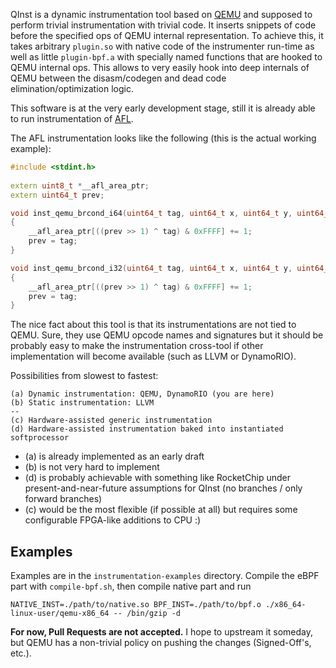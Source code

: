 QInst is a dynamic instrumentation tool based on [QEMU](https://www.qemu.org/) and supposed to perform trivial instrumentation with trivial code. It inserts snippets of code before the specified ops of QEMU internal representation. To achieve this, it takes arbitrary `plugin.so` with native code of the instrumenter run-time as well as little `plugin-bpf.a` with specially named functions that are hooked to QEMU internal ops. This allows to very easily hook into deep internals of QEMU between the disasm/codegen and dead code elimination/optimization logic.

This software is at the very early development stage, still it is already able to run instrumentation of [AFL](http://lcamtuf.coredump.cx/afl/).

The AFL instrumentation looks like the following (this is the actual working example):
```cpp
#include <stdint.h>
  
extern uint8_t *__afl_area_ptr;
extern uint64_t prev;

void inst_qemu_brcond_i64(uint64_t tag, uint64_t x, uint64_t y, uint64_t z, uint64_t u)
{
    __afl_area_ptr[((prev >> 1) ^ tag) & 0xFFFF] += 1;
    prev = tag;
}

void inst_qemu_brcond_i32(uint64_t tag, uint64_t x, uint64_t y, uint64_t z, uint64_t u)
{
    __afl_area_ptr[((prev >> 1) ^ tag) & 0xFFFF] += 1;
    prev = tag;
}
```

The nice fact about this tool is that its instrumentations are not tied to QEMU. Sure, they use QEMU opcode names and signatures but it should be probably easy to make the instrumentation cross-tool if other implementation will become available (such as LLVM or DynamoRIO).

Possibilities from slowest to fastest:
```
(a) Dynamic instrumentation: QEMU, DynamoRIO (you are here)
(b) Static instrumentation: LLVM
--
(c) Hardware-assisted generic instrumentation
(d) Hardware-assisted instrumentation baked into instantiated softprocessor
```

* (a) is already implemented as an early draft
* (b) is not very hard to implement
* (d) is probably achievable with something like RocketChip under present-and-near-future assumptions for QInst (no branches / only forward branches)
* (c) would be the most flexible (if possible at all) but requires some configurable FPGA-like additions to CPU :)

## Examples

Examples are in the `instrumentation-examples` directory. Compile the eBPF part with `compile-bpf.sh`, then compile native part and run
```
NATIVE_INST=./path/to/native.so BPF_INST=./path/to/bpf.o ./x86_64-linux-user/qemu-x86_64 -- /bin/gzip -d
```

**For now, Pull Requests are not accepted.** I hope to upstream it someday, but QEMU has a non-trivial policy on pushing the changes (Signed-Off's, etc.).
